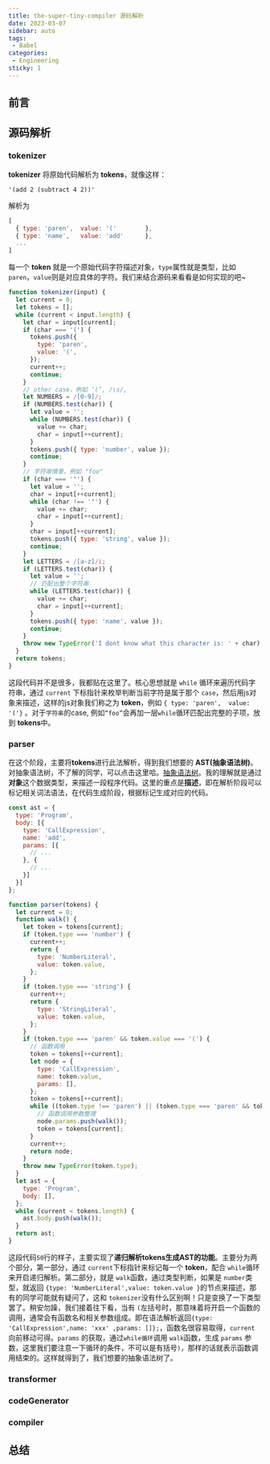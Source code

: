 ```yaml
---
title: the-super-tiny-compiler 源码解析
date: 2023-03-07
sidebar: auto
tags: 
 - Babel
categories:
 - Engineering
sticky: 1
---
```


## 前言
<!-- TODO: -->


## 源码解析

### tokenizer
**tokenizer** 将原始代码解析为 **tokens**，就像这样：

```
'(add 2 (subtract 4 2))'
```
解析为
```js
[
  { type: 'paren',  value: '('        },
  { type: 'name',   value: 'add'      },
  ...
]
```
每一个 **token** 就是一个原始代码字符描述对象，`type`属性就是类型，比如 `paren`，`value`则是对应具体的字符。我们来结合源码来看看是如何实现的吧~

```js
function tokenizer(input) {
  let current = 0;
  let tokens = [];
  while (current < input.length) {
    let char = input[current];
    if (char === '(') {
      tokens.push({
        type: 'paren',
        value: '(',
      });
      current++;
      continue;
    }
    // other case，例如 ‘(’, /\s/, 
    let NUMBERS = /[0-9]/;
    if (NUMBERS.test(char)) {
      let value = '';
      while (NUMBERS.test(char)) {
        value += char;
        char = input[++current];
      }
      tokens.push({ type: 'number', value });
      continue;
    }
    // 字符串情景，例如 "foo"
    if (char === '"') {
      let value = '';
      char = input[++current];
      while (char !== '"') {
        value += char;
        char = input[++current];
      }
      char = input[++current];
      tokens.push({ type: 'string', value });
      continue;
    }
    let LETTERS = /[a-z]/i;
    if (LETTERS.test(char)) {
      let value = '';
      // 匹配出整个字符串
      while (LETTERS.test(char)) {
        value += char;
        char = input[++current];
      }
      tokens.push({ type: 'name', value });
      continue;
    }
    throw new TypeError('I dont know what this character is: ' + char);
  }
  return tokens;
}
```

这段代码并不是很多，我都贴在这里了。核心思想就是 `while` 循环来遍历代码字符串，通过 `current` 下标指针来枚举判断当前字符是属于那个 `case`，然后用js对象来描述，这样的js对象我们称之为 **token**，例如
`{ type: 'paren',  value: '('}` 。对于`字符串`的case, 例如`“foo”`会再加一层`while`循环匹配出完整的子项，放到 **tokens**中。

### parser
在这个阶段，主要将**tokens**进行此法解析，得到我们想要的 **AST(抽象语法树)**。对抽象语法树，不了解的同学，可以点击这里哈。[抽象语法树](https://zh.wikipedia.org/wiki/%E6%8A%BD%E8%B1%A1%E8%AA%9E%E6%B3%95%E6%A8%B9)。我的理解就是通过**对象**这个数据类型，来描述一段程序代码。这里的重点是**描述**，即在解析阶段可以标记相关词法语法，在代码生成阶段，根据标记生成对应的代码。

```js
const ast = {
  type: 'Program',
  body: [{
    type: 'CallExpression',
    name: 'add',
    params: [{
      // ...
    }, {
      // ...
    }]
  }]
};
```
```js
function parser(tokens) {
  let current = 0;
  function walk() {
    let token = tokens[current];
    if (token.type === 'number') {
      current++;
      return {
        type: 'NumberLiteral',
        value: token.value,
      };
    }
    if (token.type === 'string') {
      current++;
      return {
        type: 'StringLiteral',
        value: token.value,
      };
    }
    if (token.type === 'paren' && token.value === '(') {
      // 函数调用
      token = tokens[++current];
      let node = {
        type: 'CallExpression',
        name: token.value,
        params: [],
      };
      token = tokens[++current];
      while ((token.type !== 'paren') || (token.type === 'paren' && token.value !== ')')) {
        // 函数调用参数整理
        node.params.push(walk());
        token = tokens[current];
      }
      current++;
      return node;
    }
    throw new TypeError(token.type);
  }
  let ast = {
    type: 'Program',
    body: [],
  };
  while (current < tokens.length) {
    ast.body.push(walk());
  }
  return ast;
}
```
这段代码`50`行的样子，主要实现了**递归解析tokens生成AST的功能**。主要分为两个部分，第一部分，通过 `current`下标指针来标记每一个 **token**，配合 `while`循环来开启递归解析。第二部分，就是 `walk`函数，通过类型判断，如果是 `number`类型，就返回 `{type: 'NumberLiteral',value: token.value }`的节点来描述，那有的同学可能就有疑问了，这和 `tokenizer`没有什么区别啊！只是变换了一下类型罢了。稍安勿躁，我们接着往下看，当有 `(`左括号时，那意味着将开启一个函数的调用，通常会有函数名和相关参数组成。即在语法解析返回`{type: 'CallExpression',name: 'xxx' ,params: []};`，函数名很容易取得，`current`向前移动可得。`params` 的获取，通过`while循环`调用 `walk`函数，生成 `params` 参数，这里我们要注意一下循环的条件，不可以是有括号`)`，那样的话就表示函数调用结束的。这样就得到了，我们想要的抽象语法树了。

### transformer


### codeGenerator

### compiler



## 总结





